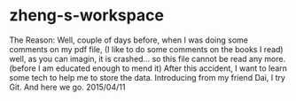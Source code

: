 # zheng-s-workspace

The Reason:
Well, couple of days before, when I was doing some comments on my pdf file,
(I like to do some comments on the books I read) 
well, as you can imagin, it is crashed...
so this file cannot be read any more.(before I am educated enough to mend it)
After this accident, I want to learn some tech to help me to store the data.
Introducing from my friend Dai, I try Git.
And here we go.   2015/04/11
